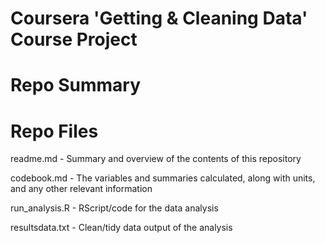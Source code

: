 # Coursera 'Getting &amp; Cleaning Data' Course Project


# Repo Summary


# Repo Files

readme.md       - Summary and overview of the contents of this repository

codebook.md     - The variables and summaries calculated, along with units, and any other relevant information

run_analysis.R  - RScript/code for the data analysis

resultsdata.txt - Clean/tidy data output of the analysis

